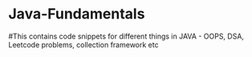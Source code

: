# Java-Fundamentals
#This contains code snippets for different things in JAVA - OOPS, DSA, Leetcode problems, collection framework etc
